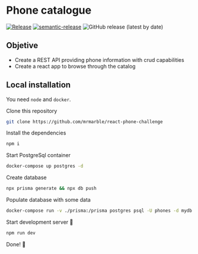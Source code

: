 # Phone catalogue

[![Release](https://github.com/MrMarble/react-phone-challenge/actions/workflows/release.yml/badge.svg)](https://github.com/MrMarble/react-phone-challenge/actions/workflows/release.yml)
[![semantic-release](https://img.shields.io/badge/%20%20%F0%9F%93%A6%F0%9F%9A%80-semantic--release-e10079.svg)](https://github.com/semantic-release/semantic-release)
![GitHub release (latest by date)](https://img.shields.io/github/v/release/mrmarble/react-phone-challenge)

## Objetive

- Create a REST API providing phone information with crud capabilities
- Create a react app to browse through the catalog

## Local installation

You need `node` and `docker`.

Clone this repository

```bash
git clone https://github.com/mrmarble/react-phone-challenge
```

Install the dependencies

```bash
npm i
```

Start PostgreSql container

```bash
docker-compose up postgres -d
```

Create database

```bash
npx prisma generate && npx db push
```

Populate database with some data

```bash
docker-compose run -v ./prisma:/prisma postgres psql -U phones -d mydb -c "COPY \"Phone\"(name,manufacturer,color,price,\"imageFileName\",\"screenSize\",\"screenType\",processor,ram) FROM '/prisma/phone_dataset.csv' DELIMITER ',' CSV HEADER;" -h postgres
```

Start development server 🚀

```bash
npm run dev
```

Done! 🎉
